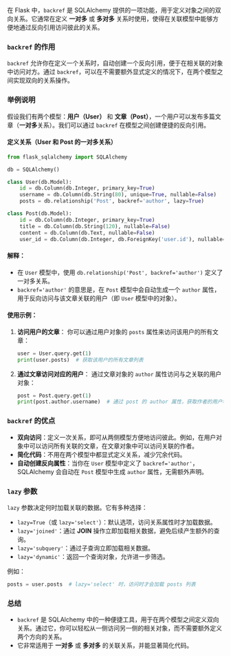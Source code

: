 在 Flask 中，`backref` 是 SQLAlchemy 提供的一项功能，用于定义对象之间的双向关系。它通常在定义 **一对多** 或 **多对多** 关系时使用，使得在关联模型中能够方便地通过反向引用访问彼此的关系。

### `backref` 的作用
`backref` 允许你在定义一个关系时，自动创建一个反向引用，便于在相关联的对象中访问对方。通过 `backref`，可以在不需要额外显式定义的情况下，在两个模型之间实现双向的关系操作。

### 举例说明

假设我们有两个模型：**用户（User）** 和 **文章（Post）**，一个用户可以发布多篇文章（**一对多**关系）。我们可以通过 `backref` 在模型之间创建便捷的反向引用。

#### 定义关系（User 和 Post 的一对多关系）

```python
from flask_sqlalchemy import SQLAlchemy

db = SQLAlchemy()

class User(db.Model):
    id = db.Column(db.Integer, primary_key=True)
    username = db.Column(db.String(80), unique=True, nullable=False)
    posts = db.relationship('Post', backref='author', lazy=True)

class Post(db.Model):
    id = db.Column(db.Integer, primary_key=True)
    title = db.Column(db.String(120), nullable=False)
    content = db.Column(db.Text, nullable=False)
    user_id = db.Column(db.Integer, db.ForeignKey('user.id'), nullable=False)
```

#### 解释：
- 在 `User` 模型中，使用 `db.relationship('Post', backref='author')` 定义了一对多关系。
- `backref='author'` 的意思是，在 `Post` 模型中会自动生成一个 `author` 属性，用于反向访问与该文章关联的用户（即 `User` 模型中的对象）。
  
#### 使用示例：
1. **访问用户的文章**：
   你可以通过用户对象的 `posts` 属性来访问该用户的所有文章：

   ```python
   user = User.query.get(1)
   print(user.posts)  # 获取该用户的所有文章列表
   ```

2. **通过文章访问对应的用户**：
   通过文章对象的 `author` 属性访问与之关联的用户对象：

   ```python
   post = Post.query.get(1)
   print(post.author.username)  # 通过 post 的 author 属性，获取作者的用户名
   ```

### `backref` 的优点
- **双向访问**：定义一次关系，即可从两侧模型方便地访问彼此。例如，在用户对象中可以访问所有关联的文章，在文章对象中可以访问关联的作者。
- **简化代码**：不用在两个模型中都显式定义关系，减少冗余代码。
- **自动创建反向属性**：当你在 `User` 模型中定义了 `backref='author'`，SQLAlchemy 会自动在 `Post` 模型中生成 `author` 属性，无需额外声明。

### `lazy` 参数
`lazy` 参数决定何时加载关联的数据。它有多种选择：
- `lazy=True`（或 `lazy='select'`）：默认选项，访问关系属性时才加载数据。
- `lazy='joined'`：通过 **JOIN** 操作立即加载相关数据，避免后续产生额外的查询。
- `lazy='subquery'`：通过子查询立即加载相关数据。
- `lazy='dynamic'`：返回一个查询对象，允许进一步筛选。

例如：

```python
posts = user.posts  # lazy='select' 时，访问时才会加载 posts 列表
```

### 总结
- `backref` 是 SQLAlchemy 中的一种便捷工具，用于在两个模型之间定义双向关系。通过它，你可以轻松从一侧访问另一侧的相关对象，而不需要额外定义两个方向的关系。
- 它非常适用于 **一对多** 或 **多对多** 的关联关系，并能显著简化代码。
